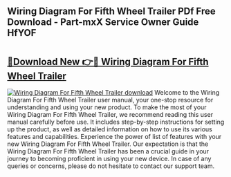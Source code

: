 ## Wiring Diagram For Fifth Wheel Trailer PDf Free Download - Part-mxX Service Owner Guide HfYOF

# <h2><a href="http://dfn7ii.blite.top/?on=Wiring+Diagram+For+Fifth+Wheel+Trailer">🔗Download New 👉🔴 Wiring Diagram For Fifth Wheel Trailer</a></h2>

[![Wiring Diagram For Fifth Wheel Trailer download](https://i.imgur.com/lujVjoI.png)](http://dfn7ii.blite.top/?on=Wiring+Diagram+For+Fifth+Wheel+Trailer)
Welcome to the Wiring Diagram For Fifth Wheel Trailer user manual, your one-stop resource for understanding and using your new product. To make the most of your Wiring Diagram For Fifth Wheel Trailer, we recommend reading this user manual carefully before use. It includes step-by-step instructions for setting up the product, as well as detailed information on how to use its various features and capabilities. Experience the power of list of features with your new Wiring Diagram For Fifth Wheel Trailer. Our expectation is that the Wiring Diagram For Fifth Wheel Trailer has been a crucial guide in your journey to becoming proficient in using your new device. In case of any queries or concerns, please do not hesitate to contact our support team.
